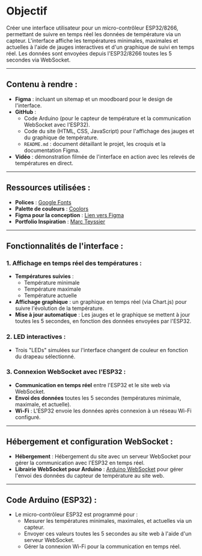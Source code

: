 # Objectif

Créer une interface utilisateur pour un micro-contrôleur ESP32/8266, permettant de suivre en temps réel les données de température via un capteur. L'interface affiche les températures minimales, maximales et actuelles à l'aide de jauges interactives et d'un graphique de suivi en temps réel. Les données sont envoyées depuis l'ESP32/8266 toutes les 5 secondes via WebSocket.

---

## Contenu à rendre :

- **Figma** : incluant un sitemap et un moodboard pour le design de l'interface.
- **GitHub** :
    - Code Arduino (pour le capteur de température et la communication WebSocket avec l'ESP32).
    - Code du site (HTML, CSS, JavaScript) pour l'affichage des jauges et du graphique de température.
    - `README.md` : document détaillant le projet, les croquis et la documentation Figma.
- **Vidéo** : démonstration filmée de l'interface en action avec les relevés de températures en direct.

---

## Ressources utilisées :

- **Polices** : [Google Fonts](https://fonts.google.com/)
- **Palette de couleurs** : [Coolors](https://coolors.co/)
- **Figma pour la conception** : [Lien vers Figma](https://www.figma.com/files/team/1422910346717224462/recents-and-sharing/recently-viewed?fuid=1422910344360649849)
- **Portfolio Inspiration** : [Marc Teyssier](https://marcteyssier.com/)

---

## Fonctionnalités de l'interface :

### 1. Affichage en temps réel des températures :

- **Températures suivies** :
    - Température minimale
    - Température maximale
    - Température actuelle
- **Affichage graphique** : un graphique en temps réel (via Chart.js) pour suivre l'évolution de la température.
- **Mise à jour automatique** : Les jauges et le graphique se mettent à jour toutes les 5 secondes, en fonction des données envoyées par l'ESP32.

### 2. LED interactives :

- Trois "LEDs" simulées sur l'interface changent de couleur en fonction du drapeau sélectionné.

### 3. Connexion WebSocket avec l'ESP32 :

- **Communication en temps réel** entre l'ESP32 et le site web via WebSocket.
- **Envoi des données** toutes les 5 secondes (températures minimale, maximale, et actuelle).
- **Wi-Fi** : L'ESP32 envoie les données après connexion à un réseau Wi-Fi configuré.

---

## Hébergement et configuration WebSocket :

- **Hébergement** : Hébergement du site avec un serveur WebSocket pour gérer la communication avec l'ESP32 en temps réel.
- **Librairie WebSocket pour Arduino** : [Arduino WebSocket](https://github.com/Links2004/arduinoWebSockets) pour gérer l'envoi des données du capteur de température au site web.

---

## Code Arduino (ESP32) :

- Le micro-contrôleur ESP32 est programmé pour :
    - Mesurer les températures minimales, maximales, et actuelles via un capteur.
    - Envoyer ces valeurs toutes les 5 secondes au site web à l'aide d'un serveur WebSocket.
    - Gérer la connexion Wi-Fi pour la communication en temps réel.